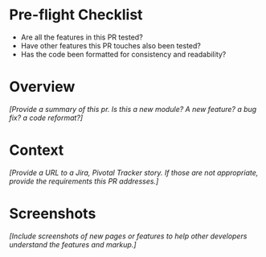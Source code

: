 # Pre-flight Checklist
* Are all the features in this PR tested? 
* Have other features this PR touches also been tested?
* Has the code been formatted for consistency and readability?

# Overview
_[Provide a summary  of this pr. Is this a new module? A new feature? a bug fix? a code reformat?]_

# Context
_[Provide a URL to a Jira, Pivotal Tracker story. If those are not appropriate, provide the requirements this PR addresses.]_

# Screenshots
_[Include screenshots of new pages or features to help other developers understand the features and markup.]_